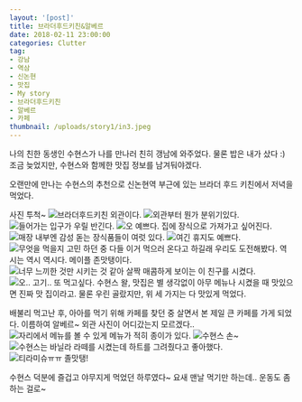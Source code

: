 ```yaml
---
layout: '[post]'
title: 브라더후드키친&알베르
date: 2018-02-11 23:00:00
categories: Clutter
tag:
- 강남
- 역삼
- 신논현
- 맛집
- My story
- 브라더후드키친
- 알베르
- 카페
thumbnail: /uploads/story1/in3.jpeg
---
```


나의 친한 동생인 수현스가 나를 만나러 친히 갱남에 와주었다. 물론 밥은 내가 샀다 :) 조금 늦었지만, 수현스와 함께한 맛집 정보를 남겨둬야겠다.

오랜만에 만나는 수현스의 추천으로 신논현역 부근에 있는 브라더 후드 키친에서 저녁을 먹었다.

사진 투척~
![브라더후드키친 외관이다.](/uploads/story1/in3.jpeg)
![외관부터 뭔가 분위기있다.](/uploads/story1/in2.jpeg)
![들어가는 입구가 우릴 반긴다.](/uploads/story1/in6.jpeg)
![오 예쁘다. 집에 장식으로 가져가고 싶어진다.](/uploads/story1/in4.jpeg)
![매장 내부엔 감성 돋는 장식품들이 여럿 있다.](/uploads/story1/in5.jpeg)
![여긴 휴지도 예쁘다.](/uploads/story1/in1.jpeg)
![무엇을 먹을지 고민 하던 중 다들 이거 먹으러 온다고 하길래 우리도 도전해봤다. 역시는 역시 역시다. 메이플 존맛탱이다.](/uploads/story1/d01.jpeg)
![너무 느끼한 것만 시키는 것 같아 살짝 매콤하게 보이는 이 친구를 시켰다.](/uploads/story1/d02.jpeg)
![오.. 고기.. 또 먹고싶다.](/uploads/story1/d03.jpeg)
수현스 왈, 맛집은 별 생각없이 아무 메뉴나 시켰을 때 맛있으면 진짜 맛 집이라고. 물론 우린 골랐지만, 위 세 가지는 다 맛있게 먹었다.

배불리 먹고난 후, 아아를 먹기 위해 카페를 찾던 중 살면서 본 제일 큰 카페를 가게 되었다. 이름하여 알베르~ 외관 사진이 어디갔는지 모르겠다..
![자리에서 메뉴를 볼 수 있게 메뉴가 적히 종이가 있다.](/uploads/story1/ca01.jpeg)
![수현스 손~](/uploads/story1/ca02.jpeg)
![수현스는 바닐라 라떼를 시켰는데 하트를 그려줬다고 좋아했다.](/uploads/story1/ca3.jpeg)
![티라미슈ㅠㅠ 졸맛탱!](/uploads/story1/ca04.jpeg)

수현스 덕분에 즐겁고 야무지게 먹었던 하루였다~ 요새 맨날 먹기만 하는데.. 운동도 좀 하는 걸로~
